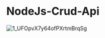 # NodeJs-Crud-Api
![1_UFOpvX7y64ofPXrtmBrqSg](https://user-images.githubusercontent.com/51033703/221387943-7a3f38c5-792b-4259-8fb7-7a2c1c377408.png)
